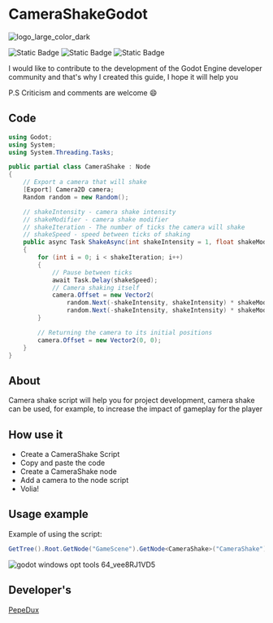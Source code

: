 # CameraShakeGodot

![logo_large_color_dark](https://github.com/PepeDux/CameraShakeGodot/assets/108129196/95af0dd8-c6d7-47ce-934c-eb34fd2e9122)

![Static Badge](https://img.shields.io/badge/C%23-purple) ![Static Badge](https://img.shields.io/badge/Godot-white) ![Static Badge](https://img.shields.io/badge/Guide-green)

I would like to contribute to the development of the Godot Engine developer community and that's why I created this guide, I hope it will help you

P.S Criticism and comments are welcome 😄

## Code

```c#
using Godot;
using System;
using System.Threading.Tasks;

public partial class CameraShake : Node
{
    // Export a camera that will shake
    [Export] Camera2D camera;
    Random random = new Random();

    // shakeIntensity - camera shake intensity
    // shakeModifier - camera shake modifier
    // shakeIteration - The number of ticks the camera will shake
    // shakeSpeed - speed between ticks of shaking
    public async Task ShakeAsync(int shakeIntensity = 1, float shakeModifier = 1, int shakeIteration = 10, int shakeSpeed = 10)
    {
        for (int i = 0; i < shakeIteration; i++)
        {
            // Pause between ticks
            await Task.Delay(shakeSpeed);
            // Camera shaking itself
            camera.Offset = new Vector2(
                random.Next(-shakeIntensity, shakeIntensity) * shakeModifier,  // Shaking by X coordinate
                random.Next(-shakeIntensity, shakeIntensity) * shakeModifier); // Shaking by Y coordinate
        }

        // Returning the camera to its initial positions
        camera.Offset = new Vector2(0, 0);
    }
}
```

## About

Camera shake script will help you for project development, camera shake can be used, for example, to increase the impact of gameplay for the player

## How use it

+ Create a CameraShake Script
+ Copy and paste the code
+ Create a CameraShake node
+ Add a camera to the node script
+ Volia!

## Usage example

Example of using the script:

```c#
GetTree().Root.GetNode("GameScene").GetNode<CameraShake>("CameraShake").ShakeAsync(1, 1, 15, 10); 
```

![godot windows opt tools 64_vee8RJ1VD5](https://github.com/PepeDux/CameraShakeGodot/assets/108129196/db9bf011-f02a-4584-af91-e342af35dc03)


## Developer's
[PepeDux](https://github.com/PepeDux)
